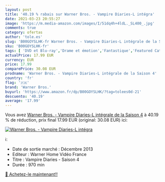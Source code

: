 ```yaml
---
layout: post
title: '40.19 % rabais sur Warner Bros. - Vampire Diaries-L intégra'
date: 2021-03-23 20:55:27
image: 'https://m.media-amazon.com/images/I/51dq4h+4ldL._SL400_.jpg'
comments: true
category: ofertas
author: 'tole.es'
slug: 'B00GOYSLHK-fr Warner Bros. - Vampire Diaries-L intégrale de la Saison 4'
sku: 'B00GOYSLHK-fr'
tags: [ 'DVD et Blu-ray','Drame et émotion','Fantastique','Featured Categories','Séries TV','warner bros.', ]
actualPrice: 17.99 EUR
currency: EUR
price: 17.99
comparePrice: 30.08 EUR
prodname: 'Warner Bros. - Vampire Diaries-L intégrale de la Saison 4'
country: 'fr'
flag: '🇫🇷'
brand: 'Warner Bros.'
buyurl: 'https://www.amazon.fr/dp/B00GOYSLHK/?tag=tolees0d-21'
descuento: '40.19'
average: '17.99'
---
```


Vous avez [Warner Bros. - Vampire Diaries-L intégrale de la Saison 4](https://www.amazon.fr/dp/B00GOYSLHK/?tag=tolees0d-21)  à  40.19 % de réduction, prix final  17.99 EUR (original: 30.08 EUR) ici:

[![Warner Bros. - Vampire Diaries-L intégra](https://m.media-amazon.com/images/I/51dq4h+4ldL._SL400_.jpg)](https://www.amazon.fr/dp/B00GOYSLHK/?tag=tolees0d-21)

ℹ️:

- Date de sortie marché : Décembre 2013
- Editeur : Warner Home Vidéo France
- Titre : Vampire Diaries - Saison 4
- Durée : 970 min

[🛒 Achetez-le maintenant!!](https://www.amazon.fr/dp/B00GOYSLHK/?tag=tolees0d-21)
